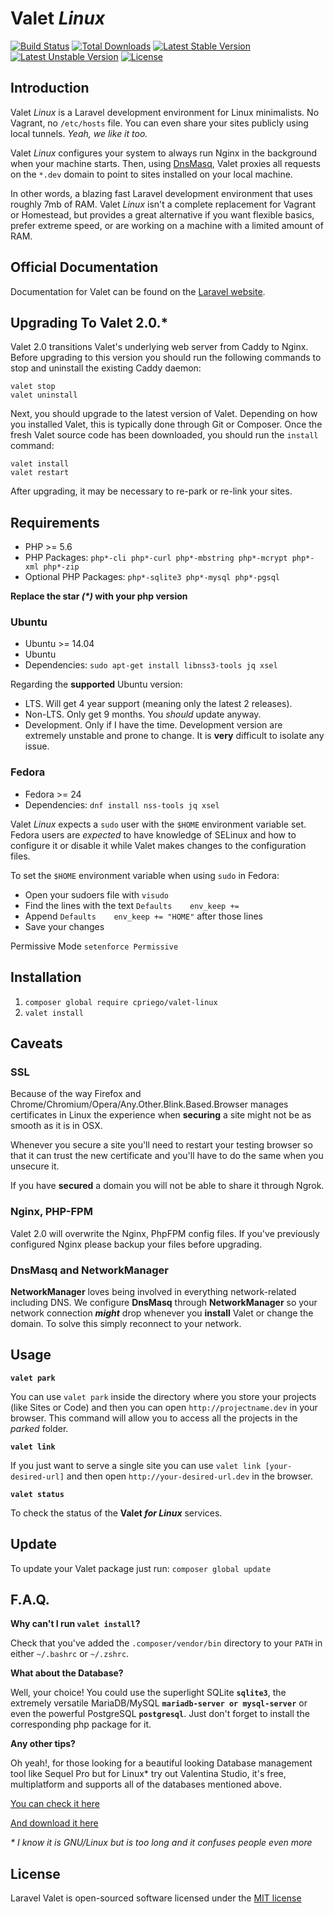 # Valet *Linux*

[![Build Status](https://travis-ci.org/cpriego/valet-linux.svg?branch=master)](https://travis-ci.org/cpriego/valet-linux)
[![Total Downloads](https://poser.pugx.org/cpriego/valet-linux/downloads.svg)](https://packagist.org/packages/cpriego/valet-linux)
[![Latest Stable Version](https://poser.pugx.org/cpriego/valet-linux/v/stable.svg)](https://packagist.org/packages/cpriego/valet-linux)
[![Latest Unstable Version](https://poser.pugx.org/cpriego/valet-linux/v/unstable.svg)](https://packagist.org/packages/cpriego/valet-linux)
[![License](https://poser.pugx.org/cpriego/valet-linux/license.svg)](https://packagist.org/packages/cpriego/valet-linux)

## Introduction

Valet *Linux* is a Laravel development environment for Linux minimalists. No Vagrant, no `/etc/hosts` file. You can even share your sites publicly using local tunnels. _Yeah, we like it too._

Valet *Linux* configures your system to always run Nginx in the background when your machine starts. Then, using [DnsMasq](https://en.wikipedia.org/wiki/Dnsmasq), Valet proxies all requests on the `*.dev` domain to point to sites installed on your local machine.

In other words, a blazing fast Laravel development environment that uses roughly 7mb of RAM. Valet *Linux* isn't a complete replacement for Vagrant or Homestead, but provides a great alternative if you want flexible basics, prefer extreme speed, or are working on a machine with a limited amount of RAM.

## Official Documentation

Documentation for Valet can be found on the [Laravel website](https://laravel.com/docs/valet).

## Upgrading To Valet 2.0.*

Valet 2.0 transitions Valet's underlying web server from Caddy to Nginx. Before upgrading to this version you should run the following commands to stop and uninstall the existing Caddy daemon:

```
valet stop
valet uninstall
```

Next, you should upgrade to the latest version of Valet. Depending on how you installed Valet, this is typically done through Git or Composer. Once the fresh Valet source code has been downloaded, you should run the `install` command:

```
valet install
valet restart
```

After upgrading, it may be necessary to re-park or re-link your sites.

## Requirements
 - PHP >= 5.6
 - PHP Packages: `php*-cli php*-curl php*-mbstring php*-mcrypt php*-xml php*-zip`
 - Optional PHP Packages: `php*-sqlite3 php*-mysql php*-pgsql`

**Replace the star _(*)_ with your php version**

### Ubuntu
 - Ubuntu >= 14.04
 - Ubuntu 
 - Dependencies: `sudo apt-get install libnss3-tools jq xsel`

Regarding the **supported** Ubuntu version:
 - LTS. Will get 4 year support (meaning only the latest 2 releases).
 - Non-LTS. Only get 9 months. You *should* update anyway.
 - Development. Only if I have the time. Development version are extremely unstable and prone to change. It is **very** difficult to isolate any issue.

### Fedora
 - Fedora >= 24
 - Dependencies: `dnf install nss-tools jq xsel`

Valet *Linux* expects a `sudo` user with the `$HOME` environment variable set. Fedora users are *expected* to have knowledge of SELinux and how to configure it or disable it while Valet makes changes to the configuration files.

To set the `$HOME` environment variable when using `sudo` in Fedora: 
 - Open your sudoers file with `visudo`
 - Find the lines with the text `Defaults    env_keep += `
 - Append `Defaults    env_keep += "HOME"` after those lines
 - Save your changes

Permissive Mode
`setenforce Permissive`

## Installation

1. `composer global require cpriego/valet-linux`
2. `valet install`

## Caveats

### SSL

Because of the way Firefox and Chrome/Chromium/Opera/Any.Other.Blink.Based.Browser manages certificates in Linux the experience when **securing** a site might not be as smooth as it is in OSX.

Whenever you secure a site you'll need to restart your testing browser so that it can trust the new certificate and you'll have to do the same when you unsecure it.

If you have **secured** a domain you will not be able to share it through Ngrok.

### Nginx, PHP-FPM

Valet 2.0 will overwrite the Nginx, PhpFPM config files. If you've previously configured Nginx please backup your files before upgrading.

### DnsMasq and NetworkManager

**NetworkManager** loves being involved in everything network-related including DNS. We configure **DnsMasq** through **NetworkManager** so your network connection _**might**_ drop whenever you **install** Valet or change the domain. To solve this simply reconnect to your network.

## Usage

**`valet park`**

You can use `valet park` inside the directory where you store your projects (like Sites or Code) and then you can open `http://projectname.dev` in your browser. This command will allow you to access all the projects in the *parked* folder.

**`valet link`**

If you just want to serve a single site you can use `valet link [your-desired-url]` and then open `http://your-desired-url.dev` in the browser.

**`valet status`**

To check the status of the **Valet _for Linux_** services.

## Update

To update your Valet package just run: `composer global update`

## F.A.Q.

**Why can't I run `valet install`?**

Check that you've added the `.composer/vendor/bin` directory to your `PATH` in either `~/.bashrc` or `~/.zshrc`.

**What about the Database?**

Well, your choice! You could use the superlight SQLite **`sqlite3`**, the extremely versatile MariaDB/MySQL **`mariadb-server or mysql-server`** or even the powerful PostgreSQL **`postgresql`**. Just don't forget to install the corresponding php package for it.

**Any other tips?**

Oh yeah!, for those looking for a beautiful looking Database management tool like Sequel Pro but for Linux* try out Valentina Studio, it's free, multiplatform and supports all of the databases mentioned above.

[You can check it here](https://www.valentina-db.com/en/valentina-studio-overview)

[And download it here](https://www.valentina-db.com/en/studio/download)

_* I know it is GNU/Linux but is too long and it confuses people even more_

## License

Laravel Valet is open-sourced software licensed under the [MIT license](http://opensource.org/licenses/MIT)
